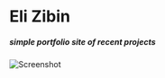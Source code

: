 # Eli Zibin

##### simple portfolio site of recent projects

![Screenshot
](https://raw.github.com/zibs/bartleby-review/master/img/site.png)